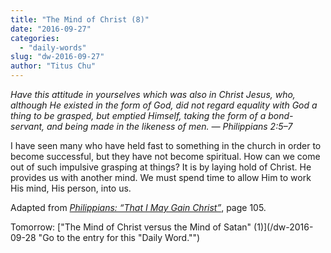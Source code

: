 ```yaml
---
title: "The Mind of Christ (8)"
date: "2016-09-27"
categories: 
  - "daily-words"
slug: "dw-2016-09-27"
author: "Titus Chu"
---
```


_Have this attitude in yourselves which was also in Christ Jesus, who, although He existed in the form of God, did not regard equality with God a thing to be grasped, but emptied Himself, taking the form of a bond-servant, and being made in the likeness of men. — Philippians 2:5–7_

I have seen many who have held fast to something in the church in order to become successful, but they have not become spiritual. How can we come out of such impulsive grasping at things? It is by laying hold of Christ. He provides us with another mind. We must spend time to allow Him to work His mind, His person, into us.

Adapted from _[Philippians: “That I May Gain Christ”](/book-philippians/ "Go to the listing for this book.")_, page 105.

Tomorrow: ["The Mind of Christ versus the Mind of Satan" (1)](/dw-2016-09-28 "Go to the entry for this "Daily Word."")
